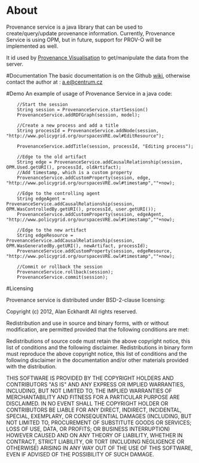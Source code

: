 # About
Provenance service is a java library that can be used to create/query/update provenance information. Currently, Provenance Service is using OPM, but in future, support for PROV-O will be implemented as well.

It id used by [Provenance Visualisation](https://github.com/alaneckhardt/Provenance-Visualisation) to get/manipulate the data from the server. 

#Documentation 
The basic documentation is on the Github [wiki](https://github.com/alaneckhardt/Provenance-Service/wiki), otherwise contact the author at : a.e@centrum.cz

#Demo 
An example of usage of Provenance Service in a java code:


		//Start the session
		String session = ProvenanceService.startSession()
		ProvenanceService.addRDFGraph(session, model);

		//Create a new process and add a title
		String processId = ProvenanceService.addNode(session, "http://www.policygrid.org/ourspacesVRE.owl#EditResource");

		ProvenanceService.addTitle(session, processId, "Editing process");

		//Edge to the old artifact
		String edge = ProvenanceService.addCausalRelationship(session, OPM.Used.getURI(), processId, oldArtifact);
		//Add timestamp, which is a custom property
		ProvenanceService.addCustomProperty(session, edge, "http://www.policygrid.org/ourspacesVRE.owl#timestamp",""+now);	
		
		//Edge to the controlling agent	
		String edgeAgent = ProvenanceService.addCausalRelationship(session, OPM.WasControlledBy.getURI(), processId, user.getURI());
		ProvenanceService.addCustomProperty(session, edgeAgent, "http://www.policygrid.org/ourspacesVRE.owl#timestamp",""+now);		
				
		//Edge to the new artifact
		String edgeResource = ProvenanceService.addCausalRelationship(session, OPM.WasGeneratedBy.getURI(), newArtifact, processId);
		ProvenanceService.addCustomProperty(session, edgeResource, "http://www.policygrid.org/ourspacesVRE.owl#timestamp",""+now);
		
		//Commit or rollback the session		
		ProvenanceService.rollback(session);
		ProvenanceService.commit(session);




#Licensing

Provenance service is distributed under BSD-2-clause licensing:

Copyright (c) 2012, Alan Eckhardt All rights reserved.

Redistribution and use in source and binary forms, with or without modification, are permitted provided that the following conditions are met:

Redistributions of source code must retain the above copyright notice, this list of conditions and the following disclaimer.
Redistributions in binary form must reproduce the above copyright notice, this list of conditions and the following disclaimer in the documentation and/or other materials provided with the distribution.

THIS SOFTWARE IS PROVIDED BY THE COPYRIGHT HOLDERS AND CONTRIBUTORS "AS IS" AND ANY EXPRESS OR IMPLIED WARRANTIES, INCLUDING, BUT NOT LIMITED TO, THE IMPLIED WARRANTIES OF MERCHANTABILITY AND FITNESS FOR A PARTICULAR PURPOSE ARE DISCLAIMED. IN NO EVENT SHALL THE COPYRIGHT HOLDER OR CONTRIBUTORS BE LIABLE FOR ANY DIRECT, INDIRECT, INCIDENTAL, SPECIAL, EXEMPLARY, OR CONSEQUENTIAL DAMAGES (INCLUDING, BUT NOT LIMITED TO, PROCUREMENT OF SUBSTITUTE GOODS OR SERVICES; LOSS OF USE, DATA, OR PROFITS; OR BUSINESS INTERRUPTION) HOWEVER CAUSED AND ON ANY THEORY OF LIABILITY, WHETHER IN CONTRACT, STRICT LIABILITY, OR TORT (INCLUDING NEGLIGENCE OR OTHERWISE) ARISING IN ANY WAY OUT OF THE USE OF THIS SOFTWARE, EVEN IF ADVISED OF THE POSSIBILITY OF SUCH DAMAGE.
